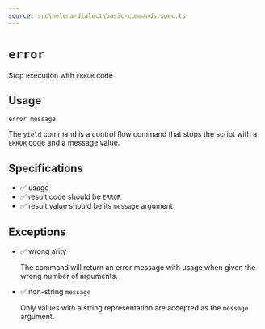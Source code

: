 ```yaml
---
source: src\helena-dialect\basic-commands.spec.ts
---
```

# <a id="error"></a>`error`

Stop execution with `ERROR` code

## Usage

```lna
error message
```

The `yield` command is a control flow command that stops the script
with a `ERROR` code and a message value.


## <a id="error-specifications"></a>Specifications

- ✅ usage
- ✅ result code should be `ERROR`
- ✅ result value should be its `message` argument

## <a id="error-exceptions"></a>Exceptions

- ✅ wrong arity

  The command will return an error message with usage when given the
  wrong number of arguments.

- ✅ non-string `message`

  Only values with a string representation are accepted as the
  `message` argument.


